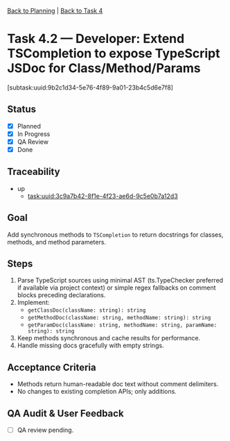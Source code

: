 [Back to Planning](./planning.md) | [Back to Task 4](./task-4.md)

# Task 4.2 — Developer: Extend TSCompletion to expose TypeScript JSDoc for Class/Method/Params

[subtask:uuid:9b2c1d34-5e76-4f89-9a01-23b4c5d6e7f8]

## Status
- [x] Planned
- [x] In Progress
- [x] QA Review
- [x] Done

## Traceability
- up
  - [task:uuid:3c9a7b42-8f1e-4f23-ae6d-9c5e0b7a12d3](./task-4.md)

## Goal
Add synchronous methods to `TSCompletion` to return docstrings for classes, methods, and method parameters.

## Steps
1. Parse TypeScript sources using minimal AST (ts.TypeChecker preferred if available via project context) or simple regex fallbacks on comment blocks preceding declarations.
2. Implement:
   - `getClassDoc(className: string): string`
   - `getMethodDoc(className: string, methodName: string): string`
   - `getParamDoc(className: string, methodName: string, paramName: string): string`
3. Keep methods synchronous and cache results for performance.
4. Handle missing docs gracefully with empty strings.

## Acceptance Criteria
- Methods return human-readable doc text without comment delimiters.
- No changes to existing completion APIs; only additions.

## QA Audit & User Feedback
- [ ] QA review pending.


